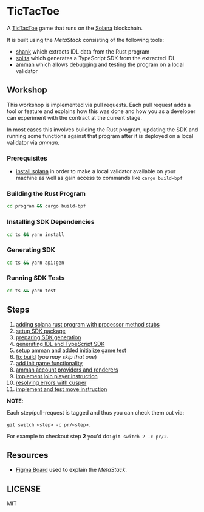 # TicTacToe

A [TicTacToe](https://en.wikipedia.org/wiki/Tic-tac-toe) game that runs on the
[Solana](https://solana.com/) blockchain.

It is built using the _MetaStack_ consisting of the following tools:

- [shank](https://github.com/metaplex-foundation/shank) which extracts IDL data from the Rust
  program
- [solita](https://github.com/metaplex-foundation/solita) which generates a TypeScript SDK from
  the extracted IDL
- [amman](https://github.com/metaplex-foundation/amman) which allows debugging and testing the
  program on a local validator

## Workshop

This workshop is implemented via pull requests. Each pull request adds a tool or feature and
explains how this was done and how you as a developer can experiment with the contract at the
current stage.

In most cases this involves building the Rust program, updating the SDK and running some
functions against that program after it is deployed on a local validator via _amman_.

### Prerequisites

- [install solana](https://docs.solana.com/cli/install-solana-cli-tools) in order to make a
  local validator available on your machine as well as gain access to commands like 
  `cargo build-bpf`

### Building the Rust Program

```sh
cd program && cargo build-bpf
```

### Installing SDK Dependencies

```sh
cd ts && yarn install 
```

### Generating SDK

```sh
cd ts && yarn api:gen
```

### Running SDK Tests

```sh
cd ts && yarn test
```

## Steps

1. [adding solana rust program with processor method stubs](https://github.com/thlorenz/tictactoe/pull/1)
2. [setup SDK package](https://github.com/thlorenz/tictactoe/pull/2)
3. [preparing SDK generation](https://github.com/thlorenz/tictactoe/pull/3)
4. [generating IDL and TypeScript SDK](https://github.com/thlorenz/tictactoe/pull/4)
5. [setup amman and added initialize game test](https://github.com/thlorenz/tictactoe/pull/5)
6. [fix build](https://github.com/thlorenz/tictactoe/pull/6) (_you may skip that one_)
7. [add init game functionality](https://github.com/thlorenz/tictactoe/pull/7)
8. [amman account providers and renderers](https://github.com/thlorenz/tictactoe/pull/8)
9. [implement join player instruction](https://github.com/thlorenz/tictactoe/pull/9)
10. [resolving errors with cusper](https://github.com/thlorenz/tictactoe/pull/10)
11. [implement and test move instruction](https://github.com/thlorenz/tictactoe/pull/11)

**NOTE**: 

Each step/pull-request is tagged and thus you can check them out via:

`git switch <step> -c pr/<step>`.

For example to checkout step **2** you'd do: `git switch 2 -c pr/2`.

## Resources

- [Figma Board](https://www.figma.com/file/mjzOnSoQ6cOlmRhCLFYgxn/Shank%2FSolita%2FAmman-Solana-Development-Toolbelt)
  used to explain the _MetaStack_.

## LICENSE

MIT
